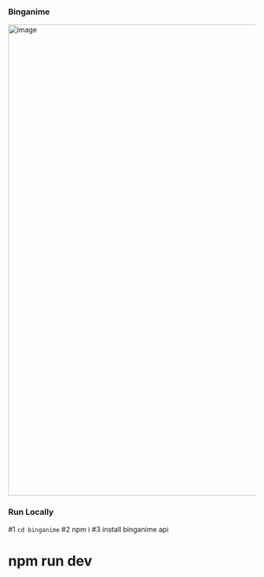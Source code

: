 ### Binganime
<img width="959" alt="image" src="https://github.com/rishabhkr-r111/binganime/assets/117273351/238c6a39-5c9e-459b-964a-be38c1e0002d">

### Run Locally
#1 ```cd binganime```
#2 npm i
#3 install binganime api
# npm run dev

